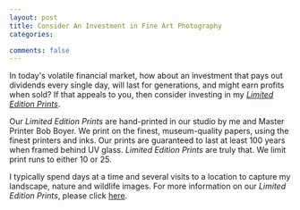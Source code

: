 ```yaml
---
layout: post
title: Consider An Investment in Fine Art Photography
categories: 

comments: false
---
```


In today's volatile financial market, how about an investment that pays out dividends every single day, will last for generations, and might earn profits when sold? If that appeals to you, then consider investing in my *[Limited Edition Prints](http://fineart.lesterpickerphoto.com/limited-edition-prints-d1.html)*.

Our *Limited Edition Prints* are hand-printed in our studio by me and Master Printer Bob Boyer. We print on the finest, museum-quality papers, using the finest printers and inks. Our prints are guaranteed to last at least 100 years when framed behind UV glass. *Limited Edition Prints* are truly that. We limit print runs to either 10 or 25. 

I typically spend days at a time and several visits to a location to capture my landscape, nature and wildlife images. For more information on our *Limited Edition Prints*, please click [here](/limited-edition/). 
